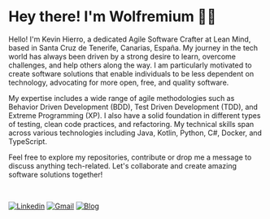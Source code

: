 <!-- Greeting -->
# Hey there! I'm Wolfremium :wave::smiley:

<!--Introduction -->
Hello! I'm Kevin Hierro, a dedicated Agile Software Crafter at Lean Mind, based in Santa Cruz de Tenerife, Canarias, España. My journey in the tech world has always been driven by a strong desire to learn, overcome challenges, and help others along the way. I am particularly motivated to create software solutions that enable individuals to be less dependent on technology, advocating for more open, free, and quality software​​.

My expertise includes a wide range of agile methodologies such as Behavior Driven Development (BDD), Test Driven Development (TDD), and Extreme Programming (XP). I also have a solid foundation in different types of testing, clean code practices, and refactoring. My technical skills span across various technologies including Java, Kotlin, Python, C#, Docker, and TypeScript.

Feel free to explore my repositories, contribute or drop me a message to discuss anything tech-related. Let's collaborate and create amazing software solutions together!

<br>

<!-- Your badges -->
[![Linkedin](https://img.shields.io/badge/-KevinHierro-blue?style=flat&logo=Linkedin&logoColor=white)](https://www.linkedin.com/in/kevin-h-3950071bb/)
[![Gmail](https://img.shields.io/badge/-Wolfremium-c14438?style=flat&logo=Gmail&logoColor=white)](mailto:wolfremiuminformatica@gmail.com)
[![Blog](https://img.shields.io/static/v1?label=%F0%9F%8C%9F&message=Blog&style=style=flat&color=BC4E99)](https://www.wolfremium.dev/)
